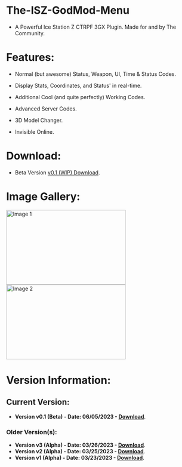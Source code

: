 # The-ISZ-GodMod-Menu
- A Powerful Ice Station Z CTRPF 3GX Plugin. Made for and by The Community.

# Features:
- Normal (but awesome) Status, Weapon, UI, Time & Status Codes.
- Display Stats, Coordinates, and Status' in real-time.
- Additional Cool (and quite perfectly) Working Codes.
- Advanced Server Codes.

- 3D Model Changer.
- Invisible Online.

# Download:
- Beta Version [v0.1 (WIP) Download]().

# Image Gallery:

<img src="https://user-images.githubusercontent.com/114985285/229461866-13f906b3-5091-4081-8cf3-489e378474da.png" alt="Image 1" width="320" height="200"/>
<img src="https://user-images.githubusercontent.com/114985285/229461916-e7557452-bb3b-4e6b-9b60-012e79bc135b.png" alt="Image 2" width="320" height="200"/>

# Version Information:

## Current Version:
- **Version v0.1 (Beta) - Date: 06/05/2023 - [Download]()**.

### Older Version(s):
- **Version v3 (Alpha) - Date: 03/26/2023 - [Download]()**.
- **Version v2 (Alpha) - Date: 03/25/2023 - [Download]()**.
- **Version v1 (Alpha) - Date: 03/23/2023 - [Download]()**.
